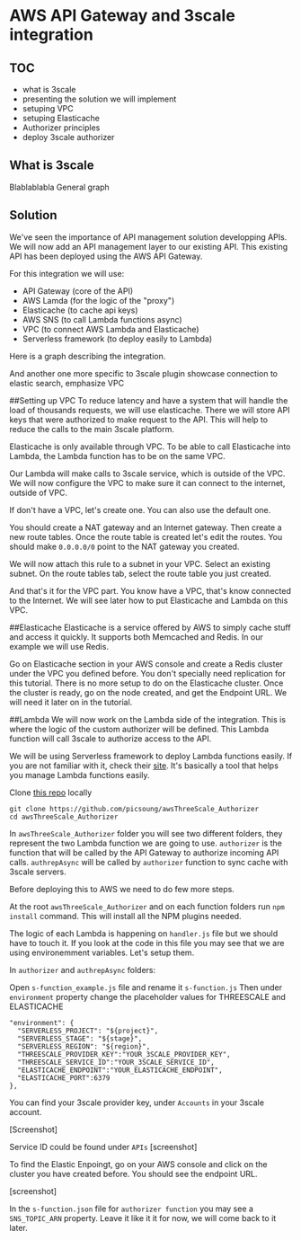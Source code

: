 # AWS API Gateway and 3scale integration

## TOC

* what is 3scale
* presenting the solution we will implement
* setuping VPC
* setuping Elasticache
* Authorizer principles
* deploy 3scale authorizer

## What is 3scale
Blablablabla
General graph

## Solution
We've seen the importance of API management solution developping APIs. We will now add an API management layer to our existing API. This existing API has been deployed using the AWS API Gateway.

For this integration we will use:

* API Gateway (core of the API)
* AWS Lamda (for the logic of the "proxy")
* Elasticache (to cache api keys)
* AWS SNS (to call Lambda functions async)
* VPC (to connect AWS Lambda and Elasticache)
* Serverless framework (to deploy easily to Lambda)

Here is a graph describing the integration.

And another one more specific to 3scale plugin
showcase connection to elastic search, emphasize VPC

##Setting up VPC
To reduce latency and have a system that will handle the load of thousands requests, we will use elasticache. There we will store API keys that were authorized to make request to the API. This will help to reduce the calls to the main 3scale platform.

Elasticache is only available through VPC. To be able to call Elasticache into Lambda, the Lambda function has to be on the same VPC.

Our Lambda will make calls to 3scale service, which is outside of the VPC. We will now configure the VPC to make sure it can connect to the internet, outside of VPC.

If don't have a VPC, let's create one. You can also use the default one.

You should create a NAT gateway and an Internet gateway.
Then create a new route tables.
Once the route table is created let's edit the routes.
You should make `0.0.0.0/0` point to the NAT gateway you created.

We will now attach this rule to a subnet in your VPC. Select an existing subnet. On the route tables tab, select the route table you just created.

And that's it for the VPC part. You know have a VPC, that's know connected to the Internet. We will see later how to put Elasticache and Lambda on this VPC.

##Elasticache
Elasticache is a service offered by AWS to simply cache stuff and access it quickly. It supports both Memcached and Redis. In our example we will use Redis.

Go on Elasticache section in your AWS console and create a Redis cluster under the VPC you defined before. You don't specially need replication for this tutorial.
There is no more setup to do on the Elasticache cluster. 
Once the cluster is ready, go on the node created, and get the Endpoint URL. We will need it later on in the tutorial.

##Lambda
We will now work on the Lambda side of the integration. This is where the logic of the custom authorizer will be defined. 
This Lambda function will call 3scale to authorize access to the API.

We will be using Serverless framework to deploy Lambda functions easily. If you are not familiar with it, check their [site](http://serverless.com).
It's basically a tool that helps you manage Lambda functions easily.

Clone [this repo](https://github.com/picsoung/awsThreeScale_Authorizer) locally 

```
git clone https://github.com/picsoung/awsThreeScale_Authorizer
cd awsThreeScale_Authorizer
```

In `awsThreeScale_Authorizer` folder you will see two different folders, they represent the two Lambda function we are going to use.
`authorizer` is the function that will be called by the API Gateway to authorize incoming API calls.
`authrepAsync` will be called by `authorizer` function to sync cache with 3scale servers.

Before deploying this to AWS we need to do few more steps.

At the root `awsThreeScale_Authorizer` and on each function folders run `npm install` command. This will install all the NPM plugins needed.

The logic of each Lambda is happening on `handler.js` file but we should have to touch it. If you look at the code in this file you may see that we are using environemment variables.
Let's setup them.

In `authorizer` and `authrepAsync` folders:

Open `s-function_example.js` file and rename it `s-function.js`
Then under `environment` property change the placeholder values for THREESCALE and ELASTICACHE

```
"environment": {
  "SERVERLESS_PROJECT": "${project}",
  "SERVERLESS_STAGE": "${stage}",
  "SERVERLESS_REGION": "${region}",
  "THREESCALE_PROVIDER_KEY":"YOUR_3SCALE_PROVIDER_KEY",
  "THREESCALE_SERVICE_ID":"YOUR_3SCALE_SERVICE_ID",
  "ELASTICACHE_ENDPOINT":"YOUR_ELASTICACHE_ENDPOINT",
  "ELASTICACHE_PORT":6379
},
```

You can find your 3scale provider key, under `Accounts` in your 3scale account. 

[Screenshot]

Service ID could be found under `APIs`
[screenshot]

To find the Elastic Enpoingt, go on your AWS console and click on the cluster you have created before. You should see the endpoint URL.

[screenshot]

In the `s-function.json` file for `authorizer function` you may see a `SNS_TOPIC_ARN` property. Leave it like it it for now, we will come back to it later. 

